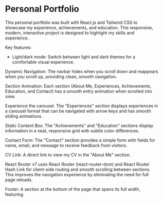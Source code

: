 # Personal Portfolio
This personal portfolio was built with React.js and Tailwind CSS to showcase my experience, achievements, and education. This responsive, modern, interactive project is designed to highlight my skills and experience.

Key features:
- Light/dark mode: Switch between light and dark themes for a comfortable visual experience.

Dynamic Navigation: The navbar hides when you scroll down and reappears when you scroll up, providing clean, smooth navigation.

Section Animation: Each section (About Me, Experiences, Achievements, Education, and Contact) has a smooth entry animation when scrolled into view.

Experience the carousel. The "Experiences" section displays experiences in a carousel format that can be navigated with arrow keys and has smooth sliding animations.

Static Content Box: The "Achievements" and "Education" sections display information in a neat, responsive grid with subtle color differences.

Contact Form: The "Contact" section provides a simple form with fields for name, email, and message to receive feedback from visitors.

CV Link: A direct link to view my CV in the "About Me" section.

React Router v7 uses React Router (react-router-dom) and React Router Hash Link for client-side routing and smooth scrolling between sections. This improves the navigation experience by eliminating the need for full page reloads.

Footer: A section at the bottom of the page that spans its full width, featuring
